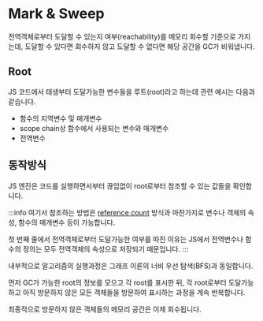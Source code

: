 # Mark & Sweep

전역객체로부터 도달할 수 있는지 여부(reachability)를 메모리 회수할 기준으로 가지는데, 도달할 수 있다면 회수하지 않고 도달할 수 없다면 해당 공간을 GC가 비워냅니다.

## Root

JS 코드에서 태생부터 도달가능한 변수들을 루트(root)라고 하는데 관련 예시는 다음과 같습니다.

- 함수의 지역변수 및 매개변수
- scope chain상 함수에서 사용되는 변수와 매개변수
- 전역변수

## 동작방식

JS 엔진은 코드를 실행하면서부터 끊임없이 root로부터 참조할 수 있는 값들을 확인합니다.

:::info
여기서 참조하는 방법은 [reference count](../memory_management/reference_count) 방식과 마찬가지로 변수나 객체의 속성, 함수의 매개변수 등이 가능합니다.

첫 번째 줄에서 전역객체로부터 도달가능한 여부를 따진 이유는 JS에서 전역변수나 함수의 정의는 모두 전역객체의 속성으로 저장되기 때문입니다.
:::

내부적으로 알고리즘의 실행과정은 그래프 이론의 너비 우선 탐색(BFS)과 동일합니다.

먼저 GC가 가능한 root의 정보를 모으고 각 root를 표시한 뒤, 각 root로부터 도달가능하고 아직 방문하지 않은 모든 객체들을 방문하여 표시하는 과정을 계속 반복합니다.

최종적으로 방문하지 않은 객체들의 메모리 공간은 이제 회수됩니다.
